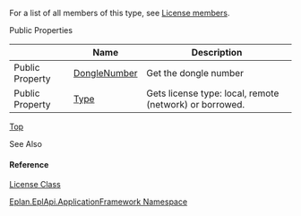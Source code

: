 For a list of all members of this type, see [License members](Eplan.EplApi.AFu~Eplan.EplApi.ApplicationFramework.License_members.html).

Public Properties

|  | Name | Description |
| --- | --- | --- |
| Public Property | [DongleNumber](Eplan.EplApi.AFu~Eplan.EplApi.ApplicationFramework.License~DongleNumber.html) | Get the dongle number |
| Public Property | [Type](Eplan.EplApi.AFu~Eplan.EplApi.ApplicationFramework.License~Type.html) | Gets license type: local, remote (network) or borrowed. |

[Top](#top)

See Also

#### Reference

[License Class](Eplan.EplApi.AFu~Eplan.EplApi.ApplicationFramework.License.html)
  
[Eplan.EplApi.ApplicationFramework Namespace](Eplan.EplApi.AFu~Eplan.EplApi.ApplicationFramework_namespace.html)